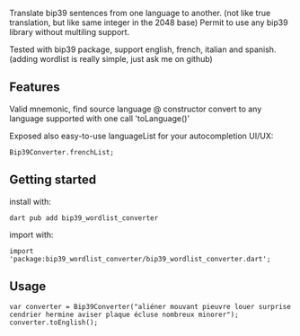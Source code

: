 Translate bip39 sentences from one language to another. (not like true translation, but like same integer in the 2048 base)
Permit to use any bip39 library without multiling support.

Tested with bip39 package, support english, french, italian and spanish. (adding wordlist is really simple, just ask me on github)

## Features

Valid mnemonic, find source language @ constructor 
convert to any language supported with one call 'toLanguage()'

Exposed also easy-to-use languageList for your autocompletion UI/UX:
~~~
Bip39Converter.frenchList;
~~~

## Getting started

install with:
~~~
dart pub add bip39_wordlist_converter
~~~

import with:
~~~
import 'package:bip39_wordlist_converter/bip39_wordlist_converter.dart';
~~~

## Usage

~~~
var converter = Bip39Converter("aliéner mouvant pieuvre louer surprise cendrier hermine aviser plaque écluse nombreux minorer");
converter.toEnglish();
~~~
